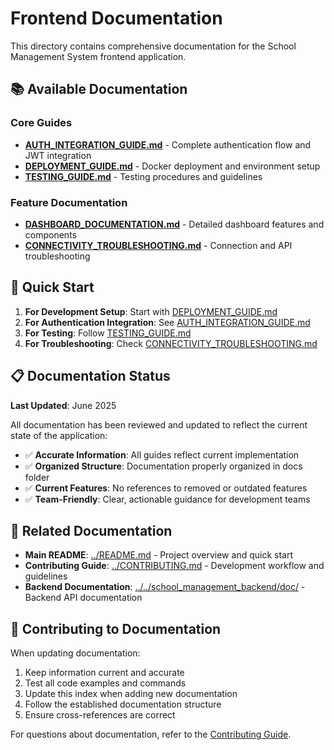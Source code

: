 # Frontend Documentation

This directory contains comprehensive documentation for the School Management System frontend application.

## 📚 Available Documentation

### **Core Guides**
- **[AUTH_INTEGRATION_GUIDE.md](./AUTH_INTEGRATION_GUIDE.md)** - Complete authentication flow and JWT integration
- **[DEPLOYMENT_GUIDE.md](./DEPLOYMENT_GUIDE.md)** - Docker deployment and environment setup
- **[TESTING_GUIDE.md](./TESTING_GUIDE.md)** - Testing procedures and guidelines

### **Feature Documentation**
- **[DASHBOARD_DOCUMENTATION.md](./DASHBOARD_DOCUMENTATION.md)** - Detailed dashboard features and components
- **[CONNECTIVITY_TROUBLESHOOTING.md](./CONNECTIVITY_TROUBLESHOOTING.md)** - Connection and API troubleshooting

## 🚀 Quick Start

1. **For Development Setup**: Start with [DEPLOYMENT_GUIDE.md](./DEPLOYMENT_GUIDE.md)
2. **For Authentication Integration**: See [AUTH_INTEGRATION_GUIDE.md](./AUTH_INTEGRATION_GUIDE.md)
3. **For Testing**: Follow [TESTING_GUIDE.md](./TESTING_GUIDE.md)
4. **For Troubleshooting**: Check [CONNECTIVITY_TROUBLESHOOTING.md](./CONNECTIVITY_TROUBLESHOOTING.md)

## 📋 Documentation Status

**Last Updated**: June 2025

All documentation has been reviewed and updated to reflect the current state of the application:

- ✅ **Accurate Information**: All guides reflect current implementation
- ✅ **Organized Structure**: Documentation properly organized in docs folder
- ✅ **Current Features**: No references to removed or outdated features
- ✅ **Team-Friendly**: Clear, actionable guidance for development teams

## 🔗 Related Documentation

- **Main README**: [../README.md](../README.md) - Project overview and quick start
- **Contributing Guide**: [../CONTRIBUTING.md](../CONTRIBUTING.md) - Development workflow and guidelines
- **Backend Documentation**: [../../school_management_backend/doc/](../../school_management_backend/doc/) - Backend API documentation

## 📝 Contributing to Documentation

When updating documentation:

1. Keep information current and accurate
2. Test all code examples and commands
3. Update this index when adding new documentation
4. Follow the established documentation structure
5. Ensure cross-references are correct

For questions about documentation, refer to the [Contributing Guide](../CONTRIBUTING.md). 